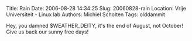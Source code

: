Title: Rain
Date: 2006-08-28 14:34:25
Slug: 20060828-rain
Location: Vrije Universiteit - Linux lab
Authors: Michiel Scholten
Tags: olddammit

<p>Hey, you damned $WEATHER_DEITY, it's the end of August, not October! Give us back our sunny free days!</p>